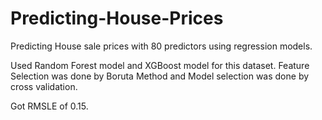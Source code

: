 # Predicting-House-Prices
Predicting House sale prices with 80 predictors using regression models.

Used Random Forest model and XGBoost model for this dataset. Feature Selection was done by Boruta Method 
and Model selection was done by cross validation.

Got RMSLE of 0.15.
